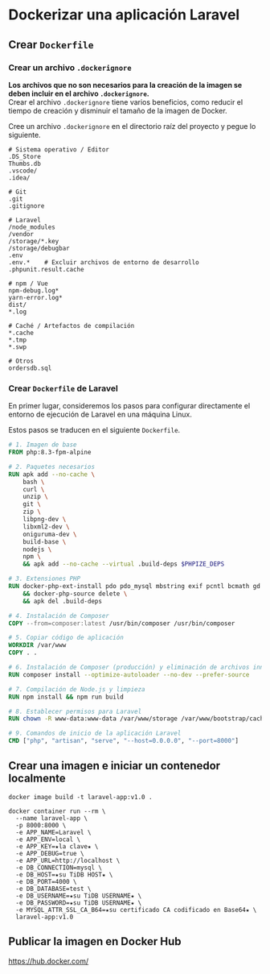 # Dockerizar una aplicación Laravel

## Crear `Dockerfile`

### Crear un archivo `.dockerignore`
**Los archivos que no son necesarios para la creación de la imagen se deben incluir en el archivo `.dockerignore`.**
<br>Crear el archivo `.dockerignore` tiene varios beneficios, como reducir el tiempo de creación y disminuir el tamaño de la imagen de Docker.

Cree un archivo `.dockerignore` en el directorio raíz del proyecto y pegue lo siguiente.
```
# Sistema operativo / Editor
.DS_Store
Thumbs.db
.vscode/
.idea/

# Git
.git
.gitignore

# Laravel
/node_modules
/vendor
/storage/*.key
/storage/debugbar
.env
.env.*    # Excluir archivos de entorno de desarrollo
.phpunit.result.cache

# npm / Vue
npm-debug.log*
yarn-error.log*
dist/
*.log

# Caché / Artefactos de compilación
*.cache
*.tmp
*.swp

# Otros
ordersdb.sql
```

### Crear `Dockerfile` de Laravel
En primer lugar, consideremos los pasos para configurar directamente el entorno de ejecución de Laravel en una máquina Linux.

Estos pasos se traducen en el siguiente `Dockerfile`.
```Dockerfile
# 1. Imagen de base
FROM php:8.3-fpm-alpine

# 2. Paquetes necesarios
RUN apk add --no-cache \
    bash \
    curl \
    unzip \
    git \
    zip \
    libpng-dev \
    libxml2-dev \
    oniguruma-dev \
    build-base \
    nodejs \
    npm \
    && apk add --no-cache --virtual .build-deps $PHPIZE_DEPS

# 3. Extensiones PHP
RUN docker-php-ext-install pdo pdo_mysql mbstring exif pcntl bcmath gd \
    && docker-php-source delete \
    && apk del .build-deps

# 4. Instalación de Composer
COPY --from=composer:latest /usr/bin/composer /usr/bin/composer

# 5. Copiar código de aplicación
WORKDIR /var/www
COPY . .

# 6. Instalación de Composer (producción) y eliminación de archivos innecesarios
RUN composer install --optimize-autoloader --no-dev --prefer-source

# 7. Compilación de Node.js y limpieza
RUN npm install && npm run build

# 8. Establecer permisos para Laravel
RUN chown -R www-data:www-data /var/www/storage /var/www/bootstrap/cache

# 9. Comandos de inicio de la aplicación Laravel
CMD ["php", "artisan", "serve", "--host=0.0.0.0", "--port=8000"]
```


## Crear una imagen e iniciar un contenedor localmente

```
docker image build -t laravel-app:v1.0 .
```
```
docker container run --rm \
  --name laravel-app \
  -p 8000:8000 \
  -e APP_NAME=Laravel \
  -e APP_ENV=local \
  -e APP_KEY=★la clave★ \
  -e APP_DEBUG=true \
  -e APP_URL=http://localhost \
  -e DB_CONNECTION=mysql \
  -e DB_HOST=★su TiDB HOST★ \
  -e DB_PORT=4000 \
  -e DB_DATABASE=test \
  -e DB_USERNAME=★su TiDB USERNAME★ \
  -e DB_PASSWORD=★su TiDB USERNAME★ \
  -e MYSQL_ATTR_SSL_CA_B64=★su certificado CA codificado en Base64★ \
  laravel-app:v1.0
```
## Publicar la imagen en Docker Hub

https://hub.docker.com/
